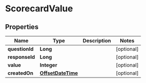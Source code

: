 

# ScorecardValue

## Properties

Name | Type | Description | Notes
------------ | ------------- | ------------- | -------------
**questionId** | **Long** |  |  [optional]
**responseId** | **Long** |  |  [optional]
**value** | **Integer** |  |  [optional]
**createdOn** | [**OffsetDateTime**](OffsetDateTime.md) |  |  [optional]



